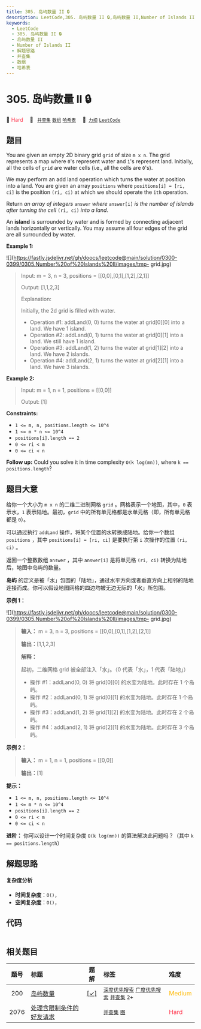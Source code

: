 ```yaml
---
title: 305. 岛屿数量 II 🔒
description: LeetCode,305. 岛屿数量 II 🔒,岛屿数量 II,Number of Islands II,解题思路,并查集,数组,哈希表
keywords:
  - LeetCode
  - 305. 岛屿数量 II 🔒
  - 岛屿数量 II
  - Number of Islands II
  - 解题思路
  - 并查集
  - 数组
  - 哈希表
---
```


# 305. 岛屿数量 II 🔒

🔴 <font color=#ff334b>Hard</font>&emsp; 🔖&ensp; [`并查集`](/tag/union-find.md) [`数组`](/tag/array.md) [`哈希表`](/tag/hash-table.md)&emsp; 🔗&ensp;[`力扣`](https://leetcode.cn/problems/number-of-islands-ii) [`LeetCode`](https://leetcode.com/problems/number-of-islands-ii)

## 题目

You are given an empty 2D binary grid `grid` of size `m x n`. The grid
represents a map where `0`'s represent water and `1`'s represent land.
Initially, all the cells of `grid` are water cells (i.e., all the cells are
`0`'s).

We may perform an add land operation which turns the water at position into a
land. You are given an array `positions` where `positions[i] = [ri, ci]` is
the position `(ri, ci)` at which we should operate the `ith` operation.

Return _an array of integers_ `answer` _where_ `answer[i]` _is the number of
islands after turning the cell_ `(ri, ci)` _into a land_.

An **island** is surrounded by water and is formed by connecting adjacent
lands horizontally or vertically. You may assume all four edges of the grid
are all surrounded by water.



**Example 1:**

![](https://fastly.jsdelivr.net/gh/doocs/leetcode@main/solution/0300-0399/0305.Number%20of%20Islands%20II/images/tmp-
grid.jpg)

> Input: m = 3, n = 3, positions = [[0,0],[0,1],[1,2],[2,1]]
> 
> Output: [1,1,2,3]
> 
> Explanation:
> 
> Initially, the 2d grid is filled with water.
> - Operation #1: addLand(0, 0) turns the water at grid[0][0] into a land. We have 1 island.
> - Operation #2: addLand(0, 1) turns the water at grid[0][1] into a land. We still have 1 island.
> - Operation #3: addLand(1, 2) turns the water at grid[1][2] into a land. We have 2 islands.
> - Operation #4: addLand(2, 1) turns the water at grid[2][1] into a land. We have 3 islands.

**Example 2:**

> Input: m = 1, n = 1, positions = [[0,0]]
> 
> Output: [1]

**Constraints:**

  * `1 <= m, n, positions.length <= 10^4`
  * `1 <= m * n <= 10^4`
  * `positions[i].length == 2`
  * `0 <= ri < m`
  * `0 <= ci < n`



**Follow up:** Could you solve it in time complexity `O(k log(mn))`, where `k
== positions.length`?


## 题目大意

给你一个大小为 `m x n` 的二维二进制网格 `grid` 。网格表示一个地图，其中，`0` 表示水，`1` 表示陆地。最初，`grid`
中的所有单元格都是水单元格（即，所有单元格都是 `0`）。

可以通过执行 `addLand` 操作，将某个位置的水转换成陆地。给你一个数组 `positions` ，其中 `positions[i] = [ri,
ci]` 是要执行第 `i` 次操作的位置 `(ri, ci)` 。

返回一个整数数组 `answer` ，其中 `answer[i]` 是将单元格 `(ri, ci)` 转换为陆地后，地图中岛屿的数量。

**岛屿** 的定义是被「水」包围的「陆地」，通过水平方向或者垂直方向上相邻的陆地连接而成。你可以假设地图网格的四边均被无边无际的「水」所包围。



**示例 1：**

![](https://fastly.jsdelivr.net/gh/doocs/leetcode@main/solution/0300-0399/0305.Number%20of%20Islands%20II/images/tmp-
grid.jpg)

> 
> 
> 
> 
> 
> **输入：** m = 3, n = 3, positions = [[0,0],[0,1],[1,2],[2,1]]
> 
> **输出：**[1,1,2,3]
> 
> **解释：**
> 
> 起初，二维网格 grid 被全部注入「水」。（0 代表「水」，1 代表「陆地」）
> - 操作 #1：addLand(0, 0) 将 grid[0][0] 的水变为陆地。此时存在 1 个岛屿。
> - 操作 #2：addLand(0, 1) 将 grid[0][1] 的水变为陆地。此时存在 1 个岛屿。
> - 操作 #3：addLand(1, 2) 将 grid[1][2] 的水变为陆地。此时存在 2 个岛屿。
> - 操作 #4：addLand(2, 1) 将 grid[2][1] 的水变为陆地。此时存在 3 个岛屿。
> 
> 

**示例 2：**

> 
> 
> 
> 
> 
> **输入：** m = 1, n = 1, positions = [[0,0]]
> 
> **输出：**[1]
> 
> 



**提示：**

  * `1 <= m, n, positions.length <= 10^4`
  * `1 <= m * n <= 10^4`
  * `positions[i].length == 2`
  * `0 <= ri < m`
  * `0 <= ci < n`



**进阶：** 你可以设计一个时间复杂度 `O(k log(mn))` 的算法解决此问题吗？（其中 `k == positions.length`）


## 解题思路

#### 复杂度分析

- **时间复杂度**：`O()`，
- **空间复杂度**：`O()`，

## 代码

```javascript

```

## 相关题目

<!-- prettier-ignore -->
| 题号 | 标题 | 题解 | 标签 | 难度 |
| :------: | :------ | :------: | :------ | :------ |
| 200 | [岛屿数量](https://leetcode.com/problems/number-of-islands) | [[✓]](/problem/0200.md) |  [`深度优先搜索`](/tag/depth-first-search.md) [`广度优先搜索`](/tag/breadth-first-search.md) [`并查集`](/tag/union-find.md) `2+` | <font color=#ffb800>Medium</font> |
| 2076 | [处理含限制条件的好友请求](https://leetcode.com/problems/process-restricted-friend-requests) |  |  [`并查集`](/tag/union-find.md) [`图`](/tag/graph.md) | <font color=#ff334b>Hard</font> |